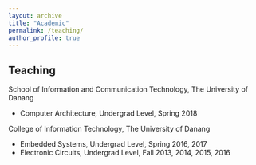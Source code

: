 ```yaml
---
layout: archive
title: "Academic"
permalink: /teaching/
author_profile: true
---
```

<!-- 
## Awards/Scholarships  

## Service to scientific community (as reviewer)  
-->
## Teaching

School of Information and Communication Technology, The University of Danang
* Computer Architecture, Undergrad Level, Spring 2018

College of Information Technology, The University of Danang
* Embedded Systems, Undergrad Level, Spring 2016, 2017
* Electronic Circuits, Undergrad Level, Fall 2013, 2014, 2015, 2016